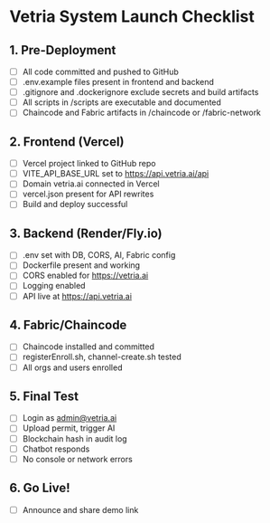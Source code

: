 # Vetria System Launch Checklist

## 1. Pre-Deployment
- [ ] All code committed and pushed to GitHub
- [ ] .env.example files present in frontend and backend
- [ ] .gitignore and .dockerignore exclude secrets and build artifacts
- [ ] All scripts in /scripts are executable and documented
- [ ] Chaincode and Fabric artifacts in /chaincode or /fabric-network

## 2. Frontend (Vercel)
- [ ] Vercel project linked to GitHub repo
- [ ] VITE_API_BASE_URL set to https://api.vetria.ai/api
- [ ] Domain vetria.ai connected in Vercel
- [ ] vercel.json present for API rewrites
- [ ] Build and deploy successful

## 3. Backend (Render/Fly.io)
- [ ] .env set with DB, CORS, AI, Fabric config
- [ ] Dockerfile present and working
- [ ] CORS enabled for https://vetria.ai
- [ ] Logging enabled
- [ ] API live at https://api.vetria.ai

## 4. Fabric/Chaincode
- [ ] Chaincode installed and committed
- [ ] registerEnroll.sh, channel-create.sh tested
- [ ] All orgs and users enrolled

## 5. Final Test
- [ ] Login as admin@vetria.ai
- [ ] Upload permit, trigger AI
- [ ] Blockchain hash in audit log
- [ ] Chatbot responds
- [ ] No console or network errors

## 6. Go Live!
- [ ] Announce and share demo link 